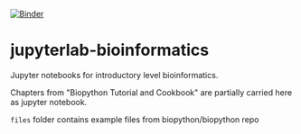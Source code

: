 [![Binder](https://mybinder.org/badge.svg)](https://mybinder.org/v2/gh/alperyilmaz/jupyterlab-bioinformatics/master?urlpath=lab/tree/index.ipynb)

# jupyterlab-bioinformatics

Jupyter notebooks for introductory level bioinformatics.

Chapters from "Biopython Tutorial and Cookbook" are partially carried here as jupyter notebook.

`files` folder contains example files from biopython/biopython repo
